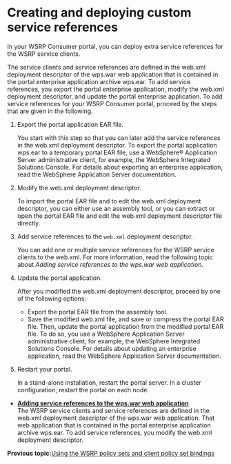 # Creating and deploying custom service references

In your WSRP Consumer portal, you can deploy extra service references for the WSRP service clients.

The service clients and service references are defined in the web.xml deployment descriptor of the wps.war web application that is contained in the portal enterprise application archive wps.ear. To add service references, you export the portal enterprise application, modify the web.xml deployment descriptor, and update the portal enterprise application. To add service references for your WSRP Consumer portal, proceed by the steps that are given in the following.

1.  Export the portal application EAR file.

    You start with this step so that you can later add the service references in the web.xml deployment descriptor. To export the portal application wps.ear to a temporary portal EAR file, use a WebSphere® Application Server administrative client, for example, the WebSphere Integrated Solutions Console. For details about exporting an enterprise application, read the WebSphere Application Server documentation.

2.  Modify the web.xml deployment descriptor.

    To import the portal EAR file and to edit the web.xml deployment descriptor, you can either use an assembly tool, or you can extract or open the portal EAR file and edit the web.xml deployment descriptor file directly.

3.  Add service references to the `web.xml` deployment descriptor.

    You can add one or multiple service references for the WSRP service clients to the web.xml. For more information, read the following topic about *Adding service references to the wps.war web application*.

4.  Update the portal application.

    After you modified the web.xml deployment descriptor, proceed by one of the following options:

    -   Export the portal EAR file from the assembly tool.
    -   Save the modified web.xml file, and save or compress the portal EAR file. Then, update the portal application from the modified portal EAR file. To do so, you use a WebSphere Application Server administrative client, for example, the WebSphere Integrated Solutions Console. For details about updating an enterprise application, read the WebSphere Application Server documentation.
5.  Restart your portal.

    In a stand-alone installation, restart the portal server. In a cluster configuration, restart the portal on each node.


-   **[Adding service references to the wps.war web application](../admin-system/wsrpt_cons_add_srvcrefs2webapp.md)**  
The WSRP service clients and service references are defined in the web.xml deployment descriptor of the wps.war web application. That web application that is contained in the portal enterprise application archive wps.ear. To add service references, you modify the web.xml deployment descriptor.


**Previous topic:**[Using the WSRP policy sets and client policy set bindings](../admin-system/wsrpt_cons_use_deflt_polsets.md)

